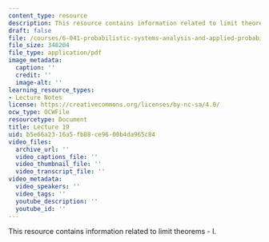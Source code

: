 ```yaml
---
content_type: resource
description: This resource contains information related to limit theorems - I.
draft: false
file: /courses/6-041-probabilistic-systems-analysis-and-applied-probability-fall-2010/b5e66a2316a5fb88ce9600b4da965c84_MIT6_041F10_L19.pdf
file_size: 348204
file_type: application/pdf
image_metadata:
  caption: ''
  credit: ''
  image-alt: ''
learning_resource_types:
- Lecture Notes
license: https://creativecommons.org/licenses/by-nc-sa/4.0/
ocw_type: OCWFile
resourcetype: Document
title: Lecture 19
uid: b5e66a23-16a5-fb88-ce96-00b4da965c84
video_files:
  archive_url: ''
  video_captions_file: ''
  video_thumbnail_file: ''
  video_transcript_file: ''
video_metadata:
  video_speakers: ''
  video_tags: ''
  youtube_description: ''
  youtube_id: ''
---
```

This resource contains information related to limit theorems - I.